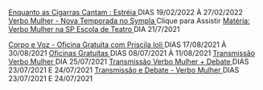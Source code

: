 <!--👇 Links Novos 👇-->
[ Enquanto as Cigarras Cantam : Estréia ](https://www.instagram.com/p/CZUYnowrn0v/) DIAS 19/02/2022 À 27/02/2022
[ Verbo Mulher - Nova Temporada no Sympla ](https://www.sympla.com.br/verbo-mulher__1359426) Clique para Assistir
[ Matéria: Verbo Mulher na SP Escola de Teatro ](https://www.spescoladeteatro.org.br/noticia/tag/verbo-mulher) DIA 21/7/2021
<del>
<!--👇 Links Antigos 👇-->
[ Corpo e Voz - Oficina Gratuíta com Priscila Ioli ](https://www.instagram.com/p/CSc7FtcBwIZ/) DIAS 17/08/2021 À 30/08/2021
[ Oficinas Gratuítas ](https://docs.google.com/forms/d/e/1FAIpQLScaMnpROJQd0P0z3mJjFo-z4Fkxlu4tkugnkWlZfCewgqvT0Q/viewform) DIAS 08/07/2021 À 11/08/2021
[ Transmissão Verbo Mulher ](https://www.facebook.com/CentroCulturalMonteAzul) DIA 25/07/2021
[ Transmissão Verbo Mulher + Debate ](https://www.instagram.com/epcultural151/) DIAS 23/07/2021 E 24/07/2021
[ Transmissão e Debate - Verbo Mulher ](https://www.instagram.com/epcultural151/) DIAS 23/07/2021 E 24/07/2021
</del>
